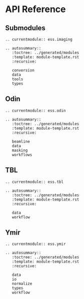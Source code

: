 # API Reference

## Submodules

```{eval-rst}
.. currentmodule:: ess.imaging

.. autosummary::
   :toctree: ../generated/modules
   :template: module-template.rst
   :recursive:

   conversion
   data
   tools
   types
```

## Odin

```{eval-rst}
.. currentmodule:: ess.odin

.. autosummary::
   :toctree: ../generated/modules
   :template: module-template.rst
   :recursive:

   beamline
   data
   masking
   workflows
```

## TBL

```{eval-rst}
.. currentmodule:: ess.tbl

.. autosummary::
   :toctree: ../generated/modules
   :template: module-template.rst
   :recursive:

   data
   workflow
```

## Ymir

```{eval-rst}
.. currentmodule:: ess.ymir

.. autosummary::
   :toctree: ../generated/modules
   :template: module-template.rst
   :recursive:

   data
   io
   normalize
   types
   workflow
```
